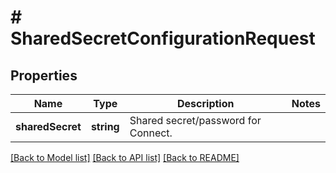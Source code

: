 # # SharedSecretConfigurationRequest

## Properties

Name | Type | Description | Notes
------------ | ------------- | ------------- | -------------
**sharedSecret** | **string** | Shared secret/password for Connect. | 

[[Back to Model list]](../../README.md#documentation-for-models) [[Back to API list]](../../README.md#documentation-for-api-endpoints) [[Back to README]](../../README.md)


